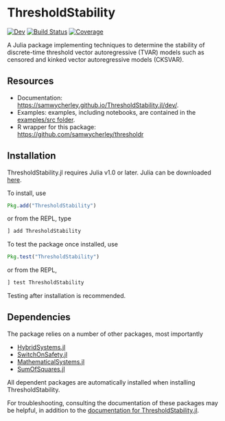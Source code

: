 <meta name="google-site-verification" content="h3Hd4_8J-eewzmXcrLDC0Sa9Vp77aKmg6IabUXc9ObA" />

# ThresholdStability

[![Dev](https://img.shields.io/badge/docs-dev-blue.svg)](https://samwycherley.github.io/ThresholdStability.jl/dev)
[![Build Status](https://github.com/samwycherley/ThresholdStability.jl/workflows/CI/badge.svg)](https://github.com/samwycherley/ThresholdStability.jl/actions)
[![Coverage](https://codecov.io/gh/samwycherley/ThresholdStability.jl/branch/master/graph/badge.svg)](https://codecov.io/gh/samwycherley/ThresholdStability.jl)

A Julia package implementing techniques to determine the stability of discrete-time threshold vector autoregressive (TVAR) models such as censored and kinked vector autoregressive models (CKSVAR).

## Resources
- Documentation: <https://samwycherley.github.io/ThresholdStability.jl/dev/>.
- Examples: examples, including notebooks, are contained in the [examples/src folder](https://github.com/samwycherley/ThresholdStability.jl/tree/master/examples/src).
- R wrapper for this package: <https://github.com/samwycherley/thresholdr>
## Installation
ThresholdStability.jl requires Julia v1.0 or later. Julia can be downloaded [here](https://julialang.org/downloads/).

To install, use
```julia
Pkg.add("ThresholdStability")
```
or from the REPL, type
```julia
] add ThresholdStability
```

To test the package once installed, use
```julia
Pkg.test("ThresholdStability")
```
or from the REPL,
```julia
] test ThresholdStability
```
Testing after installation is recommended.

## Dependencies
The package relies on a number of other packages, most importantly
- [HybridSystems.jl](https://github.com/blegat/HybridSystems.jl)
- [SwitchOnSafety.jl](https://github.com/blegat/SwitchOnSafety.jl)
- [MathematicalSystems.jl](https://github.com/JuliaReach/MathematicalSystems.jl)
- [SumOfSquares.jl](https://github.com/jump-dev/SumOfSquares.jl)

All dependent packages are automatically installed when installing ThresholdStability.

For troubleshooting, consulting the documentation of these packages may be helpful, in addition to the [documentation for ThresholdStability.jl](https://samwycherley.github.io/ThresholdStability.jl/dev/).
